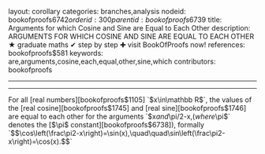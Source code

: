 layout: corollary
categories: branches,analysis
nodeid: bookofproofs$6742
orderid: 300
parentid: bookofproofs$6739
title: Arguments for which Cosine and Sine are Equal to Each Other
description: ARGUMENTS FOR WHICH COSINE AND SINE ARE EQUAL TO EACH OTHER &#9733; graduate maths &#10004; step by step &#10010; visit BookOfProofs now!
references: bookofproofs$581
keywords: are,arguments,cosine,each,equal,other,sine,which
contributors: bookofproofs

---


---

For all [real numbers][bookofproofs$1105] `$x\in\mathbb R$`, the values of the [real cosine][bookofproofs$1745] and [real sine][bookofproofs$1746] are equal to each other for the arguments `$x$` and `$\pi/2-x,$` (where `$\pi$` denotes the [$\pi$ constant][bookofproofs$6738]), formally `$$\cos\left(\frac\pi2-x\right)=\sin(x),\quad\quad\sin\left(\frac\pi2-x\right)=\cos(x).$$`
